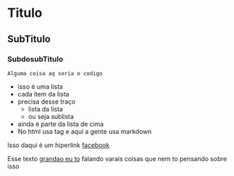 # Titulo

## SubTitulo

### SubdosubTitulo

`Alguma coisa aq seria o codigo`

- isso é uma lista
- cada item da lista
- precisa desse traço
    - lista da lista
    - ou seja sublista
- ainda é parte da lista de cima
- No html usa tag e aqui a gente usa markdown

Isso daqui é um hiperlink
[facebook](https://facebook.com)

Esse texto [grandao eu to](https://google.com) falando varais coisas que nem to pensando sobre isso